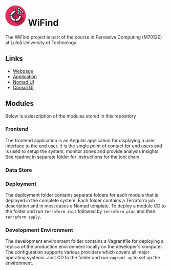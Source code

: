 # ![alt text](logo.png "WiFind Logo") WiFind

The WiFind project is part of the course in Pervasive Computing (M7012E) at Luleå University of Technology.

## Links
- [Webpage](http://wifind.se)
- [Application](http://app.wifind.se:9999)
- [Nomad UI](http://app.wifind.se:4646/ui)
- [Consul UI](http://app.wifind.se:8500/ui)

## Modules
Below is a description of the modules stored in this repository

### Frontend
The frontend application is an Angular application for displaying a user interface to the end user. It is the single point of contact for end users and is used to setup the system, monitor zones and provide analysis insights. See readme in separate folder for instructions for the tool chain.

### Data Store

### Deployment
The deployment folder contains separate folders for each module that is deployed in the complete system. Each folder contains a Terraform job description and in most cases a Nomad template. To deploy a module CD to the folder and run `terraform init` followed by `terraform plan` and then `terraform apply`.

### Development Environment
The development environment folder contains a Vagrantfile for deploying a replica of the production environment locally on the developer's computer. The configuration supports various providers which covers all major operating systems. Just CD to the folder and run `vagrant up` to set up the environment.